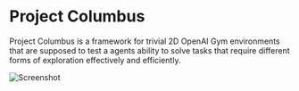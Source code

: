# Project Columbus

Project Columbus is a framework for trivial 2D OpenAI Gym environments that are supposed to test a agents ability to solve tasks that require different forms of exploration effectively and efficiently.

![Screenshot](https://gitea.dominik.roth.ml/dodox/Columbus/raw/branch/master/img_README.png)
